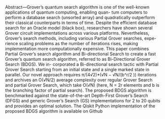 Abstract—Grover’s quantum search algorithm is one of the
well-known applications of quantum computing, enabling quan-
tum computers to perform a database search (unsorted array)
and quadratically outperform their classical counterparts in
terms of time. Despite the efficient database search for an Oracle
model (black box), researchers have shown several Grover circuit
implementations across various platforms. Nevertheless, Grover’s
search methods, including various Partial Grover searches, expe-
rience scaling problems as the number of iterations rises, making
implementation more computationally expensive. This paper
combines Partial Grover’s search algorithm and Bi-directional
Search to create a fast Grover’s quantum search algorithm,
referred to as Bi-Directional Grover Search (BDGS). We in-
corporated a Bi-directional search tactic with Partial Grover
Search starting from an initial state and a single marked state
in parallel. Our novel approach requires π/(4√2)*(√N − √N/(b^r/2 ))
iterations and archives an O(√N/2) average complexity over
regular Grover Search and partial Grover Search, which take
O(√N) (here, N = 2r elements and b is the branching factor of
partial search). The proposed BDGS algorithm is benchmarked
against the state-of-the-art Depth-First Grover’s Search (DFGS)
and generic Grover’s Search (GS) implementations for 2 to 20
qubits and provides an optimal solution. The Qiskit Python
implementation of the proposed BDGS algorithm is available
on Github

